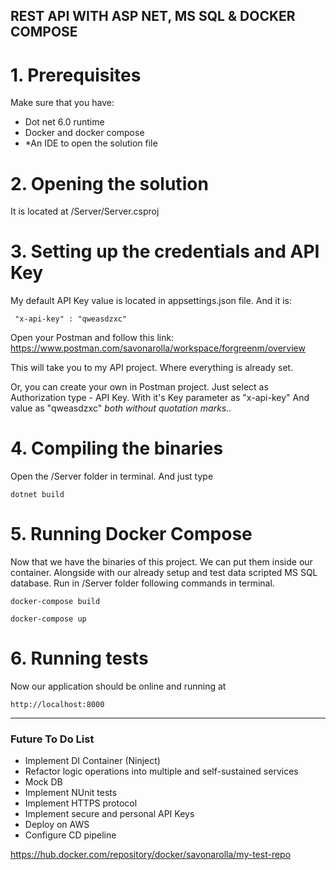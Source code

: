  ## REST API WITH ASP NET, MS SQL & DOCKER COMPOSE 


 # 1. Prerequisites
 Make sure that you have: 
 - Dot net 6.0 runtime
 - Docker and docker compose 
 - *An IDE to open the solution file

 # 2. Opening the solution 
  It is located at /Server/Server.csproj

  # 3. Setting up the credentials and API Key
 My default API Key value is located in appsettings.json file. And it is: 
```
 "x-api-key" : "qweasdzxc"
```

Open your Postman and follow this link: 
https://www.postman.com/savonarolla/workspace/forgreenm/overview

This will take you to my API project. Where everything is already set.

Or, you can create your own in Postman project. 
Just select as Authorization type - API Key.
With it's Key parameter as "x-api-key"
And value as "qweasdzxc" 
*both without quotation marks..*


 # 4. Compiling the binaries
  Open the /Server folder in terminal. 
  And just type
  ```
  dotnet build
  ```
  # 5. Running Docker Compose


Now that we have the binaries of this project. 
We can put them inside our container. Alongside with our already setup and test data scripted MS SQL database. 
Run in /Server folder following commands in terminal.

```
docker-compose build
```

```
docker-compose up
```

# 6. Running tests 
 Now our application should be online and running at 
 ``` 
 http://localhost:8000 
 ```

--------------------
### Future To Do List 
 - Implement DI Container (Ninject)
 - Refactor logic operations into multiple and self-sustained services
 - Mock DB
 - Implement NUnit tests 
 - Implement HTTPS protocol
 - Implement secure and personal API Keys  
 - Deploy on AWS
 - Configure CD pipeline

https://hub.docker.com/repository/docker/savonarolla/my-test-repo

